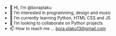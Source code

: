 - 👋 Hi, I’m @boraplaku
- 👀 I’m interested in programming, design and music
- 🌱 I’m currently learning Python, HTML CSS and JS
- 💞️ I’m looking to collaborate on Python projects
- 📫 How to reach me ... bora.plaku13@gmail.com

<!---
boraplaku/boraplaku is a ✨ special ✨ repository because its `README.md` (this file) appears on your GitHub profile.
You can click the Preview link to take a look at your changes.
--->
